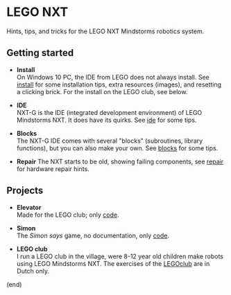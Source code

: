# LEGO NXT

Hints, tips, and tricks for the LEGO NXT Mindstorms robotics system.

## Getting started

- **Install**  
  On Windows 10 PC, the IDE from LEGO does not always install.
  See [install](install/install.md) for some installation tips, 
  extra resources (images), and resetting a clicking brick.
  For the install on the LEGO club, see below.
  
- **IDE**  
  NXT-G is the IDE (integrated development environment) of LEGO Mindstorms NXT.
  It does have its quirks. See [ide](ide/ide.md) for some tips.

- **Blocks**  
  The NXT-G IDE comes with several "blocks" (subroutines, library functions), but you can also make your own.
  See [blocks](blocks/blocks.md) for some tips.

- **Repair**
  The NXT starts to be old, showing failing components, see [repair](repairs/readme.md)
  for hardware repair hints.
  

## Projects

- **Elevator**  
  Made for the LEGO club; only [code](legoclub/elevator/readme.md).

- **Simon**  
  The _Simon says_ game, no documentation, only [code](simon).

- **LEGO club**  
  I run a LEGO club in the village, were 8-12 year old children make robots using LEGO Mindstorms NXT.
  The exercises of the [LEGOclub](legoclub) are in Dutch only.

(end)
